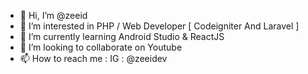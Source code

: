- 👋 Hi, I’m @zeeid
- 👀 I’m interested in PHP / Web Developer [ Codeigniter And Laravel ]
- 🌱 I’m currently learning Android Studio & ReactJS
- 💞️ I’m looking to collaborate on Youtube
- 📫 How to reach me : IG : @zeeidev

<!---
zeeid/zeeid is a ✨ special ✨ repository because its `README.md` (this file) appears on your GitHub profile.
You can click the Preview link to take a look at your changes.
--->
